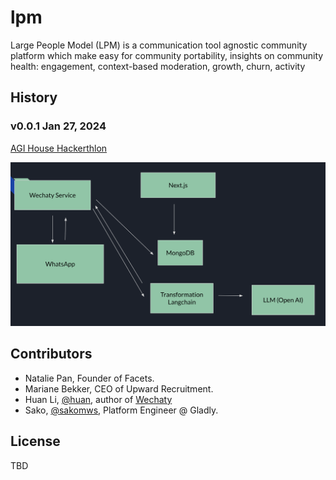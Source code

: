 # lpm

Large People Model (LPM) is a communication tool agnostic community platform which make easy for community portability, insights on community health: engagement, context-based moderation, growth, churn, activity

## History

### v0.0.1 Jan 27, 2024

[AGI House Hackerthlon](https://www.tinyurl.com/agihousemongodb)

![alt text](./arch.png)

## Contributors
- Natalie Pan, Founder of Facets.
- Mariane Bekker, CEO of Upward Recruitment.
- Huan Li, [@huan](https://github.com/huan), author of [Wechaty](https://github.com/wechaty)
- Sako, [@sakomws](https://github.com/sakomws), Platform Engineer @ Gladly.


## License

TBD

